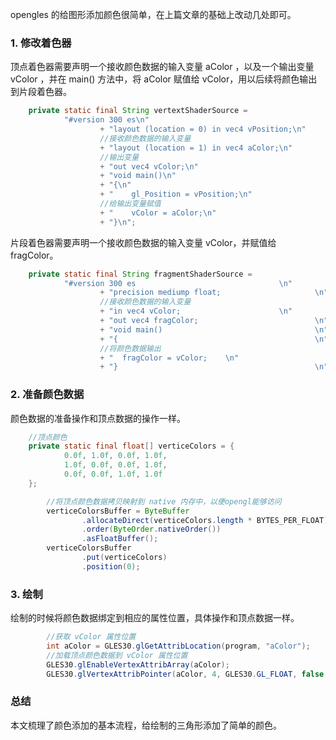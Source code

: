 opengles 的给图形添加颜色很简单，在上篇文章的基础上改动几处即可。

### 1. 修改着色器

顶点着色器需要声明一个接收颜色数据的输入变量 aColor ，以及一个输出变量 vColor ，并在 main() 方法中，将 aColor 赋值给 vColor，用以后续将颜色输出到片段着色器。

```java
    private static final String vertextShaderSource =
            "#version 300 es\n"
                    + "layout (location = 0) in vec4 vPosition;\n"
                    //接收颜色数据的输入变量
                    + "layout (location = 1) in vec4 aColor;\n"
                    //输出变量
                    + "out vec4 vColor;\n"
                    + "void main()\n"
                    + "{\n"
                    + "    gl_Position = vPosition;\n"
                    //给输出变量赋值
                    + "    vColor = aColor;\n"
                    + "}\n";
```

片段着色器需要声明一个接收颜色数据的输入变量 vColor，并赋值给 fragColor。

```java
    private static final String fragmentShaderSource =
            "#version 300 es		 			          	\n"
                    + "precision mediump float;					  	\n"
                    //接收颜色数据的输入变量
                    + "in vec4 vColor;					  	\n"
                    + "out vec4 fragColor;	 			 		  	\n"
                    + "void main()                                  \n"
                    + "{                                            \n"
                    //将颜色数据输出
                    + "  fragColor = vColor;	\n"
                    + "}                                            \n";
```

### 2. 准备颜色数据

颜色数据的准备操作和顶点数据的操作一样。

```java
    //顶点颜色
    private static final float[] verticeColors = {
            0.0f, 1.0f, 0.0f, 1.0f,
            1.0f, 0.0f, 0.0f, 1.0f,
            0.0f, 0.0f, 1.0f, 1.0f
    };

        //将顶点颜色数据拷贝映射到 native 内存中，以便opengl能够访问
        verticeColorsBuffer = ByteBuffer
                .allocateDirect(verticeColors.length * BYTES_PER_FLOAT)
                .order(ByteOrder.nativeOrder())
                .asFloatBuffer();
        verticeColorsBuffer
                .put(verticeColors)
                .position(0);
```

### 3. 绘制

绘制的时候将颜色数据绑定到相应的属性位置，具体操作和顶点数据一样。

```java
        //获取 vColor 属性位置
        int aColor = GLES30.glGetAttribLocation(program, "aColor");
        //加载顶点颜色数据到 vColor 属性位置
        GLES30.glEnableVertexAttribArray(aColor);
        GLES30.glVertexAttribPointer(aColor, 4, GLES30.GL_FLOAT, false, 0, verticeColorsBuffer);
```

### 总结

本文梳理了颜色添加的基本流程，给绘制的三角形添加了简单的颜色。